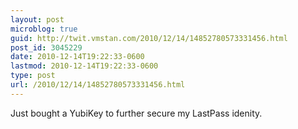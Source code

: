 ```yaml
---
layout: post
microblog: true
guid: http://twit.vmstan.com/2010/12/14/14852780573331456.html
post_id: 3045229
date: 2010-12-14T19:22:33-0600
lastmod: 2010-12-14T19:22:33-0600
type: post
url: /2010/12/14/14852780573331456.html
---
```

Just bought a YubiKey to further secure my LastPass idenity.
